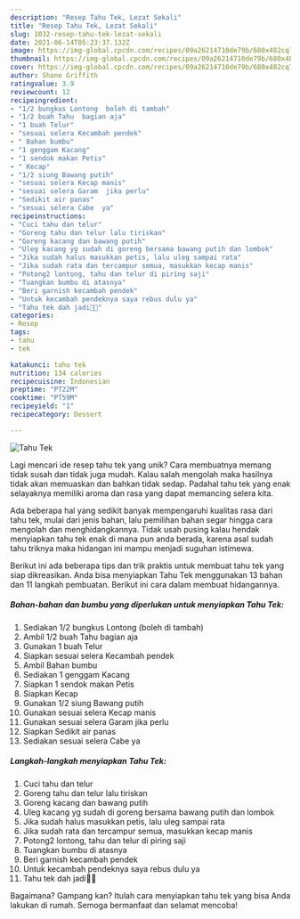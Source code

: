 ```yaml
---
description: "Resep Tahu Tek, Lezat Sekali"
title: "Resep Tahu Tek, Lezat Sekali"
slug: 1032-resep-tahu-tek-lezat-sekali
date: 2021-06-14T05:23:37.132Z
image: https://img-global.cpcdn.com/recipes/09a26214710de79b/680x482cq70/tahu-tek-foto-resep-utama.jpg
thumbnail: https://img-global.cpcdn.com/recipes/09a26214710de79b/680x482cq70/tahu-tek-foto-resep-utama.jpg
cover: https://img-global.cpcdn.com/recipes/09a26214710de79b/680x482cq70/tahu-tek-foto-resep-utama.jpg
author: Shane Griffith
ratingvalue: 3.9
reviewcount: 12
recipeingredient:
- "1/2 bungkus Lontong  boleh di tambah"
- "1/2 buah Tahu  bagian aja"
- "1 buah Telur"
- "sesuai selera Kecambah pendek"
- " Bahan bumbu"
- "1 genggam Kacang"
- "1 sendok makan Petis"
- " Kecap"
- "1/2 siung Bawang putih"
- "sesuai selera Kecap manis"
- "sesuai selera Garam  jika perlu"
- "Sedikit air panas"
- "sesuai selera Cabe  ya"
recipeinstructions:
- "Cuci tahu dan telur"
- "Goreng tahu dan telur lalu tiriskan"
- "Goreng kacang dan bawang putih"
- "Uleg kacang yg sudah di goreng bersama bawang putih dan lombok"
- "Jika sudah halus masukkan petis, lalu uleg sampai rata"
- "Jika sudah rata dan tercampur semua, masukkan kecap manis"
- "Potong2 lontong, tahu dan telur di piring saji"
- "Tuangkan bumbu di atasnya"
- "Beri garnish kecambah pendek"
- "Untuk kecambah pendeknya saya rebus dulu ya"
- "Tahu tek dah jadi🥰😋"
categories:
- Resep
tags:
- tahu
- tek

katakunci: tahu tek 
nutrition: 134 calories
recipecuisine: Indonesian
preptime: "PT22M"
cooktime: "PT59M"
recipeyield: "1"
recipecategory: Dessert

---
```



![Tahu Tek](https://img-global.cpcdn.com/recipes/09a26214710de79b/680x482cq70/tahu-tek-foto-resep-utama.jpg)

Lagi mencari ide resep tahu tek yang unik? Cara membuatnya memang tidak susah dan tidak juga mudah. Kalau salah mengolah maka hasilnya tidak akan memuaskan dan bahkan tidak sedap. Padahal tahu tek yang enak selayaknya memiliki aroma dan rasa yang dapat memancing selera kita.



Ada beberapa hal yang sedikit banyak mempengaruhi kualitas rasa dari tahu tek, mulai dari jenis bahan, lalu pemilihan bahan segar hingga cara mengolah dan menghidangkannya. Tidak usah pusing kalau hendak menyiapkan tahu tek enak di mana pun anda berada, karena asal sudah tahu triknya maka hidangan ini mampu menjadi suguhan istimewa.


Berikut ini ada beberapa tips dan trik praktis untuk membuat tahu tek yang siap dikreasikan. Anda bisa menyiapkan Tahu Tek menggunakan 13 bahan dan 11 langkah pembuatan. Berikut ini cara dalam membuat hidangannya.

<!--inarticleads1-->

##### Bahan-bahan dan bumbu yang diperlukan untuk menyiapkan Tahu Tek:

1. Sediakan 1/2 bungkus Lontong  (boleh di tambah)
1. Ambil 1/2 buah Tahu  bagian aja
1. Gunakan 1 buah Telur
1. Siapkan sesuai selera Kecambah pendek
1. Ambil  Bahan bumbu
1. Sediakan 1 genggam Kacang
1. Siapkan 1 sendok makan Petis
1. Siapkan  Kecap
1. Gunakan 1/2 siung Bawang putih
1. Gunakan sesuai selera Kecap manis
1. Gunakan sesuai selera Garam  jika perlu
1. Siapkan Sedikit air panas
1. Sediakan sesuai selera Cabe  ya




<!--inarticleads2-->

##### Langkah-langkah menyiapkan Tahu Tek:

1. Cuci tahu dan telur
1. Goreng tahu dan telur lalu tiriskan
1. Goreng kacang dan bawang putih
1. Uleg kacang yg sudah di goreng bersama bawang putih dan lombok
1. Jika sudah halus masukkan petis, lalu uleg sampai rata
1. Jika sudah rata dan tercampur semua, masukkan kecap manis
1. Potong2 lontong, tahu dan telur di piring saji
1. Tuangkan bumbu di atasnya
1. Beri garnish kecambah pendek
1. Untuk kecambah pendeknya saya rebus dulu ya
1. Tahu tek dah jadi🥰😋




Bagaimana? Gampang kan? Itulah cara menyiapkan tahu tek yang bisa Anda lakukan di rumah. Semoga bermanfaat dan selamat mencoba!
